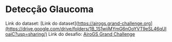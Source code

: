 # Detecção Glaucoma

Link do dataset: [Link do dataset](https://airogs.grand-challenge.org](https://drive.google.com/drive/folders/1B_1S1wijMYmG6nOoYVT9eSL46qUloaiC?usp=sharing/)
Link do desafio: [AiroGS Grand Challenge](https://airogs.grand-challenge.org/)


